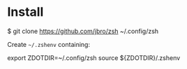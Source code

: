 # Install

  $ git clone https://github.com/jbro/zsh ~/.config/zsh

Create `~/.zshenv` containing:

 export ZDOTDIR=~/.config/zsh
 source ${ZDOTDIR}/.zshenv

